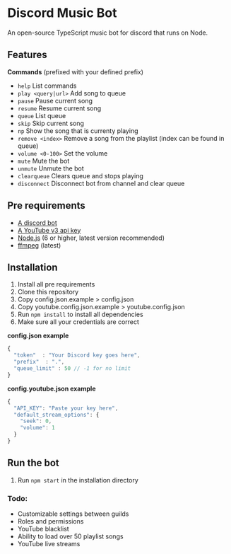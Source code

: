 # Discord Music Bot
An open-source TypeScript music bot for discord that runs on Node.

## Features
__Commands__ (prefixed with your defined prefix)
* `help` List commands
* `play <query|url>` Add song to queue
* `pause` Pause current song
* `resume` Resume current song
* `queue` List queue
* `skip` Skip current song
* `np` Show the song that is currenty playing
* `remove <index>` Remove a song from the playlist (index can be found in queue)
* `volume <0-100>` Set the volume
* `mute` Mute the bot
* `unmute` Unmute the bot
* `clearqueue` Clears queue and stops playing
* `disconnect` Disconnect bot from channel and clear queue

## Pre requirements

* [A discord bot](https://discordapp.com/developers/applications/me)
* [A YouTube v3 api key](https://developers.google.com/youtube/v3/getting-started)
* [Node.js](https://nodejs.org) (6 or higher, latest version recommended)
* [ffmpeg](https://www.ffmpeg.org/) (latest)

## Installation
1. Install all pre requirements
2. Clone this repository
3. Copy config.json.example > config.json
4. Copy youtube.config.json.example > youtube.config.json
5. Run `npm install` to install all dependencies
6. Make sure all your credentials are correct

__config.json example__
```javascript
{
  "token"  : "Your Discord key goes here",
  "prefix"  : ".",
  "queue_limit" : 50 // -1 for no limit
}
```

__config.youtube.json example__
```javascript
{
  "API_KEY": "Paste your key here",
  "default_stream_options": {
    "seek": 0,
    "volume": 1
  }
}
```

## Run the bot
1. Run `npm start` in the installation directory

### Todo:

* Customizable settings between guilds
* Roles and permissions
* YouTube blacklist
* Ability to load over 50 playlist songs
* YouTube live streams
